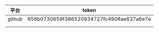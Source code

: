 | 平台   | token                                    |
| ------ | ---------------------------------------- |
| github | 656b0730659f386520934727fc4908ae637a6e7e |
|        |                                          |
|        |                                          |

